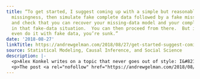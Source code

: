 ```yaml
---
title: “To get started, I suggest coming up with a simple but reasonable model for
  missingness, then simulate fake complete data followed by a fake missingness pattern,
  and check that you can recover your missing-data model and your complete data model
  in that fake-data situation.  You can then proceed from there.  But if you can’t
  even do it with fake data, you’re sunk.”
date: '2018-08-27'
linkTitle: https://andrewgelman.com/2018/08/27/get-started-suggest-coming-simple-reasonable-model-missingness-simulate-fake-complete-data-followed-fake-missingness-pattern-check-can-recover-mi/
source: Statistical Modeling, Causal Inference, and Social Science
description: |-
  <p>Alex Konkel writes on a topic that never goes out of style: I&#8217;m working on a data analysis plan and am hoping you might help clarify something you wrote regarding missing data. I&#8217;m somewhat familiar with multiple imputation and some of the available methods, and I&#8217;m also becoming more familiar with Bayesian modeling like in [&#8230;]</p>
  <p>The post <a rel="nofollow" href="https://andrewgelman.com/2018/08/27/get-started-suggest-coming-simple-reasonable-model-missingness-simu
---
```

